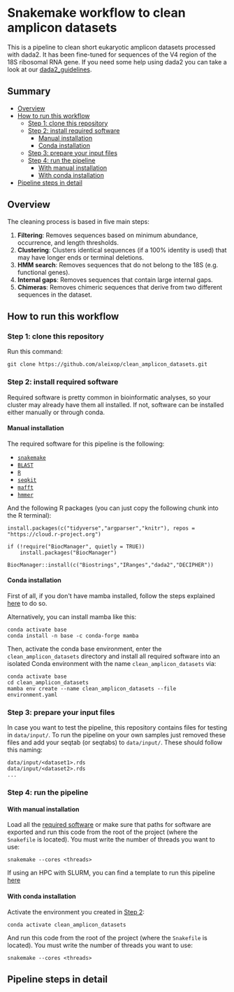 # Snakemake workflow to clean amplicon datasets

This is a pipeline to clean short eukaryotic amplicon datasets processed with dada2. It has been fine-tuned for sequences of the V4 region of the 18S ribosomal RNA gene. If you need some help using dada2 you can take a look at our [dada2_guidelines](https://github.com/adriaaula/dada2_guidelines).

## Summary

- [Overview](#overview)
- [How to run this workflow](#how-to-run-this-workflow)
  - [Step 1: clone this repository](#step-1-clone-this-repository)
  - [Step 2: install required software](#step-2-install-required-software)
    - [Manual installation](#manual-installation)
    - [Conda installation](#conda-installation)
  - [Step 3: prepare your input files](#step-3-prepare-your-input-files)
  - [Step 4: run the pipeline](#step-4-run-the-pipeline)
    - [With manual installation](#with-manual-installation)
    - [With conda installation](#with-conda-installation)
- [Pipeline steps in detail](#pipeline-steps-in-detail)

## Overview

The cleaning process is based in five main steps:

1. **Filtering**: Removes sequences based on minimum abundance, occurrence, and length thresholds.
2. **Clustering**: Clusters identical sequences (if a 100% identity is used) that may have longer ends or terminal deletions.
3. **HMM search**: Removes sequences that do not belong to the 18S (e.g. functional genes).
4. **Internal gaps**: Removes sequences that contain large internal gaps.
5. **Chimeras**: Removes chimeric sequences that derive from two different sequences in the dataset.

## How to run this workflow

### Step 1: clone this repository

Run this command:

```
git clone https://github.com/aleixop/clean_amplicon_datasets.git
```

### Step 2: install required software

Required software is pretty common in bioinformatic analyses, so your cluster may already have them all installed. If not, software can be installed either manually or through conda.

#### Manual installation

The required software for this pipeline is the following:

- [`snakemake`](https://snakemake.readthedocs.io/en/stable/getting_started/installation.html)
- [`BLAST`](https://ftp.ncbi.nlm.nih.gov/blast/executables/blast+/LATEST/)
- [`R`](https://cran.r-project.org/)
- [`seqkit`](https://bioinf.shenwei.me/seqkit/download/)
- [`mafft`](https://mafft.cbrc.jp/alignment/software/)
- [`hmmer`](http://hmmer.org/download.html)

And the following R packages (you can just copy the following chunk into the R terminal):

```
install.packages(c("tidyverse","argparser","knitr"), repos = "https://cloud.r-project.org")

if (!require("BiocManager", quietly = TRUE))
    install.packages("BiocManager")

BiocManager::install(c("Biostrings","IRanges","dada2","DECIPHER"))

```

#### Conda installation

First of all, if you don't have mamba installed, follow the steps explained [here](https://snakemake.readthedocs.io/en/stable/tutorial/setup.html#step-1-installing-mambaforge) to do so. 

Alternatively, you can install mamba like this:

```
conda activate base
conda install -n base -c conda-forge mamba
```

Then, activate the conda base environment, enter the `clean_amplicon_datasets` directory and install all required software into an isolated Conda environment with the name `clean_amplicon_datasets` via:

```
conda activate base
cd clean_amplicon_datasets
mamba env create --name clean_amplicon_datasets --file environment.yaml
```

### Step 3: prepare your input files

In case you want to test the pipeline, this repository contains files for testing in `data/input/`. To run the pipeline on your own samples just removed these files and add your seqtab (or seqtabs) to `data/input/`. These should follow this naming:

```
data/input/<dataset1>.rds
data/input/<dataset2>.rds
...
```

### Step 4: run the pipeline

#### With manual installation

Load all the [required software](#manual-installation) or make sure that paths for software are exported and run this code from the root of the project (where the `Snakefile` is located). You must write the number of threads you want to use:

```
snakemake --cores <threads>
```

If using an HPC with SLURM, you can find a template to run this pipeline [here](scripts/clean_amplicon_datasets.sh)

#### With conda installation

Activate the environment you created in [Step 2](#conda-installation):

```
conda activate clean_amplicon_datasets
```

And run this code from the root of the project (where the `Snakefile` is located). You must write the number of threads you want to use:

```
snakemake --cores <threads>
```

## Pipeline steps in detail